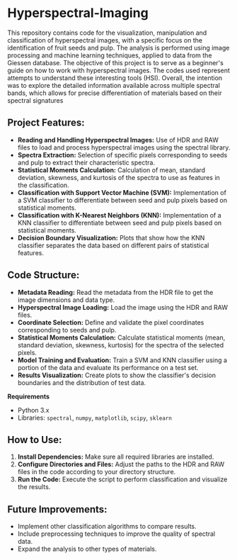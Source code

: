 # Hyperspectral-Imaging
This repository contains code for the visualization, manipulation and classification of hyperspectral images, with a specific focus on the identification of fruit seeds and pulp. The analysis is performed using image processing and machine learning techniques, applied to data from the Giessen database.
The objective of this project is to serve as a beginner's guide on how to work with hyperspectral images. The codes used represent attempts to understand these interesting tools (HSI). Overall, the intention was to explore the detailed information available across multiple spectral bands, which allows for precise differentiation of materials based on their spectral signatures
## Project Features:  
- **Reading and Handling Hyperspectral Images:** Use of HDR and RAW files to load and process hyperspectral images using the spectral library.  
- **Spectra Extraction:** Selection of specific pixels corresponding to seeds and pulp to extract their characteristic spectra.  
- **Statistical Moments Calculation:** Calculation of mean, standard deviation, skewness, and kurtosis of the spectra to use as features in the classification.
- **Classification with Support Vector Machine (SVM):** Implementation of a SVM classifier to differentiate between seed and pulp pixels based on statistical moments.
- **Classification with K-Nearest Neighbors (KNN):** Implementation of a KNN classifier to differentiate between seed and pulp pixels based on statistical moments.  
- **Decision Boundary Visualization:** Plots that show how the KNN classifier separates the data based on different pairs of statistical features.  

## Code Structure: 
- **Metadata Reading:** Read the metadata from the HDR file to get the image dimensions and data type.  
- **Hyperspectral Image Loading:** Load the image using the HDR and RAW files.  
- **Coordinate Selection:** Define and validate the pixel coordinates corresponding to seeds and pulp.  
- **Statistical Moments Calculation:** Calculate statistical moments (mean, standard deviation, skewness, kurtosis) for the spectra of the selected pixels.  
- **Model Training and Evaluation:** Train a SVM and KNN classifier using a portion of the data and evaluate its performance on a test set.  
- **Results Visualization:** Create plots to show the classifier's decision boundaries and the distribution of test data.  

**Requirements**  
- Python 3.x  
- Libraries: `spectral`, `numpy`, `matplotlib`, `scipy`, `sklearn`  

## How to Use:  
1. **Install Dependencies:** Make sure all required libraries are installed.  
2. **Configure Directories and Files:** Adjust the paths to the HDR and RAW files in the code according to your directory structure.  
3. **Run the Code:** Execute the script to perform classification and visualize the results.  

## Future Improvements:  
- Implement other classification algorithms to compare results.  
- Include preprocessing techniques to improve the quality of spectral data.  
- Expand the analysis to other types of materials.
